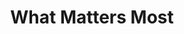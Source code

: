 ---
link: '#'
link_text: coming soon!
img: wmm-thumb.png
dark: false
title: What Matters Most
collaborators:
  - Sebastian Dziallas
  - Graham Hooton
  - Chase Kernan
  - Chelsea Nayback
  - Juliana Nazar&eacute;
  - Ted Dintersmith
  - Tony Wagner
  - Mark Somerville
  - Alex Morrow
tagline: catalyzing education reinvention
roles:
  - Design
  - Implementation
---